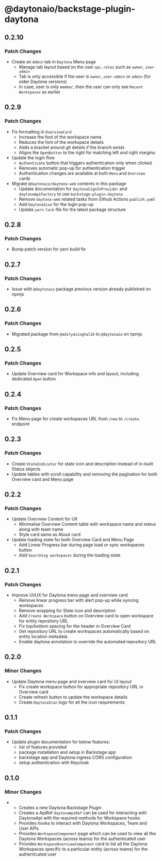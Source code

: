 # @daytonaio/backstage-plugin-daytona

## 0.2.10

### Patch Changes

- Create an `Admin` tab in `Daytona` Menu page
  - Manage tab layout based on the user `api.roles` such as `owner`, `user-admin`
  - Tab is only accessible if the user is `owner`, `user-admin` or `admin` (for older Daytona versions)
  - In case, user is only `member`, then the user can only see `Recent Workspaces` as earlier

## 0.2.9

### Patch Changes

- Fix formatting in `OverviewCard` 
  - Increase the font of the workspace name
  - Reduces the font of the workspace details
  - Adds a bracket around git details if the branch exists
  - Aligns the `OpenButton` to the right for matching left and right margins
- Update the login flow
  - `Authenticate` button that triggers authentication only when clicked
  - Removes automatic pop-up for authentication trigger
  - Authentication changes are available at both `Menu` and `Overview` cards
- Migrate `@daytonaio/daytona-web` contents in this package
  - Update documentation for `daytonaSignInProvider` and `daytonaApiFactory` to use `backstage-plugin-daytona`
  - Remove `daytona-web` related tasks from Github Actions `publish.yaml`
  - Add `DaytonaIcon` for the login pop-up
  - Update `yarn.lock` file for the latest package structure

## 0.2.8

### Patch Changes

- Bump patch version for yarn build fix

## 0.2.7

### Patch Changes

- Issue with `@daytonaio` package previous version already published on npmjs

## 0.2.6

### Patch Changes

- Migrated package from `@adityasinghal26` to `@daytonaio` on npmjs

## 0.2.5

### Patch Changes

- Update Overview card for Workspace info and layout, including dedicated `Open` button

## 0.2.4

### Patch Changes

- Fix Menu page for create workspaces URL from `/new` to `/create` endpoint

## 0.2.3

### Patch Changes

- Create `StateIndicator` for state icon and description instead of in-built Status objects
- Update tables with scroll capability and removing the pagination for both Overview card and Menu page

## 0.2.2

### Patch Changes

- Update Overview Content for UX
  - Minimalise Overview Content table with workspace name and status along with team name
  - Style card same as About card
- Update loading state for both Overview Card and Menu Page
  - Add Linear Progress bar during page load or sync workspaces button
  - Add `Searching workspaces` during the loading state

## 0.2.1

### Patch Changes

- Improve UI/UX for Daytona menu page and overview card
  - Remove linear progress bar with alert pop-up while syncing workspaces
  - Remove wrapping for State icon and description
  - Add `Create Workspace` button on Overview card to open workspace for entity repository URL
  - Fix top/bottom spacing for the header in Overview Card
  - Get repository URL to create workspaces automatically based on entity location metadata
  - Enable daytona annotation to override the automated repository URL

## 0.2.0

### Minor Changes

- Update Daytona menu page and overview card for UI layout
  - Fix create workspace button for appropriate repository URL in Overview card
  - Create refresh button to update the workspace details
  - Create `DaytonaIcon` logo for all the icon requirements

## 0.1.1

### Patch Changes

- Update plugin documentation for below features:
  - list of features provided
  - package installation and setup in Backstage app
  - backstage app and Daytona ingress CORS configuration
  - setup authentication with Keycloak

## 0.1.0

### Minor Changes

- - Creates a new Daytona Backstage Plugin
  - Creates a ApiRef `daytonaApiRef` can be used for interacting with DaytonaApi with the required methods for Workspace hooks
  - Provides hooks to interact with Daytona Workspaces, Team and User APIs
  - Provides `WorkspaceComponent` page which can be used to view all the Daytona Workspaces (across teams) for the authenticated user
  - Provides `WorkspaceOverviewComponent` card to list all the Daytona Workspaces specific to a particular entity (across teams) for the authenticated user
